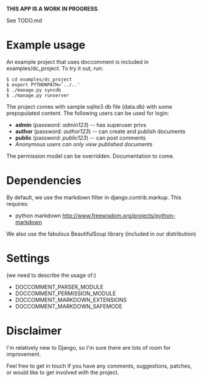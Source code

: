 **THIS APP IS A WORK IN PROGRESS**. 

See TODO.md

# Example usage

An example project that uses doccomment is included in examples/dc_project. 
To try it out, run:

    $ cd examples/dc_project
    $ export PYTHONPATH='../..'
    $ ./manage.py syncdb
    $ ./manage.py runserver

The project comes with sample sqlite3 db file (data.db) with some prepopulated content. The following users can be used for login:

* **admin** (password: *admin123*) -- has superuser privs
* **author** (password: *author123*) -- can create and publish documents
* **public** (password: *public123*) -- can post comments
* *Anonymous users can only view published documents*

The permission model can be overridden. Documentation to come.

# Dependencies

By default, we use the markdown filter in django.contrib.markup. This
requires:

* python markdown <http://www.freewisdom.org/projects/python-markdown>

We also use the fabulous BeautifulSoup library (included in our distribution)

# Settings

(we need to describe the usage of:)

* DOCCOMMENT_PARSER_MODULE
* DOCCOMMENT_PERMISSION_MODULE
* DOCCOMMENT_MARKDOWN_EXTENSIONS
* DOCCOMMENT_MARKDOWN_SAFEMODE

# Disclaimer

I'm relatively new to Django, so I'm sure there are lots of room for
improvement. 

Feel free to get in touch if you have any comments, suggestions, patches, or
would like to get involved with the project.